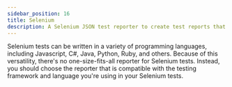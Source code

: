 ```yaml
---
sidebar_position: 16
title: Selenium
description: A Selenium JSON test reporter to create test reports that follow the CTRF standard.
---
```


Selenium tests can be written in a variety of programming languages, including Javascript, C#, Java, Python, Ruby, and others. Because of this versatility, there's no one-size-fits-all reporter for Selenium tests. Instead, you should choose the reporter that is compatible with the testing framework and language you're using in your Selenium tests.

